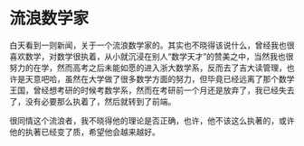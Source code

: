 # 流浪数学家

白天看到一则新闻，关于一个流浪数学家的。其实也不晓得该说什么，曾经我也很喜欢数学，对数学很执着，从小就沉浸在别人“数学天才”的赞美之中，当然我也很努力的在学，然而高考之后未能如愿的进入浙大数学系，反而去了吉大读管理，也许是天意吧哈，虽然在大学做了很多数学方面的努力，但毕竟已经远离了那个数学王国，曾经想考研的时候考数学系，然而在考研前一个月还是放弃了，我已经失去了，没有必要那么执着了，然后就转到了前端。

很同情这个流浪者，我不晓得他的理论是否正确，也许，他不该这么执著的，或许他的执著已经变了质，希望他会越来越好。
